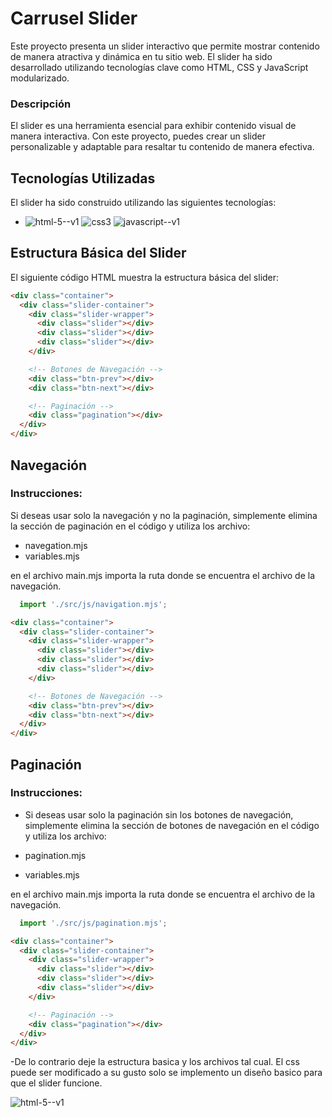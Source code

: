 # Carrusel Slider 

Este proyecto presenta un slider interactivo que permite mostrar contenido de manera atractiva y dinámica en tu sitio web. El slider ha sido desarrollado utilizando tecnologías clave como HTML, CSS y JavaScript modularizado.

### Descripción

El slider es una herramienta esencial para exhibir contenido visual de manera interactiva. Con este proyecto, puedes crear un slider personalizable y adaptable para resaltar tu contenido de manera efectiva.

## Tecnologías Utilizadas

El slider ha sido construido utilizando las siguientes tecnologías:

- ![html-5--v1](https://github.com/veronicadelvalle/carrusel-slider/assets/139937653/4d1c653a-1d4b-4f07-9479-d4e03fbffd86) ![css3](https://github.com/veronicadelvalle/carrusel-slider/assets/139937653/687eab3e-adf9-4916-a6e3-916a73059d9b) ![javascript--v1](https://github.com/veronicadelvalle/carrusel-slider/assets/139937653/b64e9b85-0c13-4383-ac7e-ad89c0acd799)

## Estructura Básica del Slider

El siguiente código HTML muestra la estructura básica del slider:

```html
<div class="container">
  <div class="slider-container">
    <div class="slider-wrapper">
      <div class="slider"></div>
      <div class="slider"></div>
      <div class="slider"></div>
    </div>

    <!-- Botones de Navegación -->
    <div class="btn-prev"></div>
    <div class="btn-next"></div>

    <!-- Paginación -->
    <div class="pagination"></div>
  </div>
</div>
```

## Navegación

### Instrucciones:

Si deseas usar solo la navegación y no la paginación, simplemente elimina la sección de paginación en el código y utiliza los archivo:

- navegation.mjs
- variables.mjs

en el archivo main.mjs importa la ruta donde se encuentra el archivo de la navegación.

```js
  import './src/js/navigation.mjs';
```

```html
<div class="container">
  <div class="slider-container">
    <div class="slider-wrapper">
      <div class="slider"></div>
      <div class="slider"></div>
      <div class="slider"></div>
    </div>

    <!-- Botones de Navegación -->
    <div class="btn-prev"></div>
    <div class="btn-next"></div>
  </div>
</div>
```

## Paginación

### Instrucciones:

- Si deseas usar solo la paginación sin los botones de navegación, simplemente elimina la sección de botones de navegación en el código y utiliza los archivo:

- pagination.mjs
- variables.mjs

en el archivo main.mjs importa la ruta donde se encuentra el archivo de la navegación.

```js
  import './src/js/pagination.mjs';
```

```html
<div class="container">
  <div class="slider-container">
    <div class="slider-wrapper">
      <div class="slider"></div>
      <div class="slider"></div>
      <div class="slider"></div>
    </div>

    <!-- Paginación -->
    <div class="pagination"></div>
  </div>
</div>
```

-De lo contrario deje la estructura basica y los archivos tal cual. El css puede ser modificado a su gusto solo se implemento un diseño basico para que el slider funcione.

![html-5--v1](https://github.com/veronicadelvalle/carrusel-slider/assets/139937653/5044d51d-465a-4443-842d-aa97d2ae2289)



